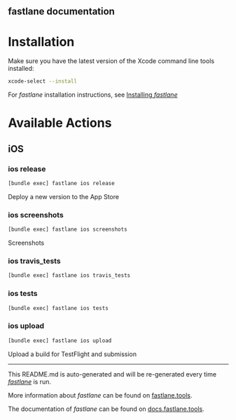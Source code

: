 fastlane documentation
----

# Installation

Make sure you have the latest version of the Xcode command line tools installed:

```sh
xcode-select --install
```

For _fastlane_ installation instructions, see [Installing _fastlane_](https://docs.fastlane.tools/#installing-fastlane)

# Available Actions

## iOS

### ios release

```sh
[bundle exec] fastlane ios release
```

Deploy a new version to the App Store

### ios screenshots

```sh
[bundle exec] fastlane ios screenshots
```

Screenshots

### ios travis_tests

```sh
[bundle exec] fastlane ios travis_tests
```



### ios tests

```sh
[bundle exec] fastlane ios tests
```



### ios upload

```sh
[bundle exec] fastlane ios upload
```

Upload a build for TestFlight and submission

----

This README.md is auto-generated and will be re-generated every time [_fastlane_](https://fastlane.tools) is run.

More information about _fastlane_ can be found on [fastlane.tools](https://fastlane.tools).

The documentation of _fastlane_ can be found on [docs.fastlane.tools](https://docs.fastlane.tools).

